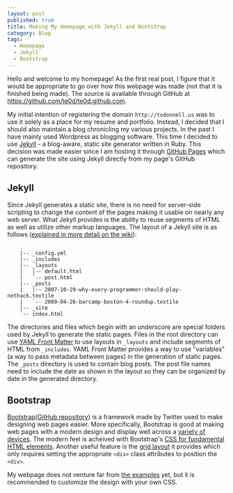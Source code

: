 ```yaml
---
layout: post
published: true
title: Making My Homepage with Jekyll and Bootstrap
category: Blog
tags:
  - Homepage
  - Jekyll
  - Bootstrap
---
```


Hello and welcome to my homepage! As the first real post, I figure that it would be appropriate to go over how this webpage was made (not that it is finished being made). The source is available through GitHub at <https://github.com/te0d/te0d.github.com>.

My initial intention of registering the domain `http://todonnell.us` was to use it solely as a place for my resume and portfolio. Instead, I decided that I should also maintain a blog chronicling my various projects. In the past I have mainly used Wordpress as blogging software. This time I decided to use [Jekyll](https://github.com/mojombo/jekyll) - a blog-aware, static site generator written in Ruby. This decision was made easier since I am hosting it through [GitHub Pages](http://pages.github.com/) which can generate the site using Jekyll directly from my page's GitHub repository.

Jekyll
------

Since Jekyll generates a static site, there is no need for server-side scripting to change the content of the pages making it usable on nearly any web server. What Jekyll provides is the ability to reuse segments of HTML as well as utilize other markup languages. The layout of a Jekyll site is as follows ([explained in more detail on the wiki](https://github.com/mojombo/jekyll/wiki/usage)):

        .
        |-- _config.yml
        |-- _includes
        |-- _layouts
        |   |-- default.html
        |   `-- post.html
        |-- _posts
        |   |-- 2007-10-29-why-every-programmer-should-play-nethack.textile
        |   `-- 2009-04-26-barcamp-boston-4-roundup.textile
        |-- _site
        `-- index.html

The directories and files which begin with an underscore are special folders used by Jekyll to generate the static pages. Files in the root directory can use [YAML Front Matter](https://github.com/mojombo/jekyll/wiki/yaml-front-matter) to use layouts in `_layouts` and include segments of HTML from `_includes`. YAML Front Matter provides a way to use "variables" (a way to pass metadata between pages) in the generation of static pages. The `_posts` directory is used to contain blog posts. The post file names need to include the date as shown in the layout so they can be organized by date in the generated directory.

Bootstrap
---------

[Bootstrap](http://twitter.github.com/bootstrap/)([GitHub repository](https://github.com/twitter/bootstrap)) is a framework made by Twitter used to make designing web pages easier. More specifically, Bootstrap is good at making web pages with a modern design and display well across a [variety of devices](http://twitter.github.com/bootstrap/scaffolding.html#responsive). The modern feel is acheived with Bootstrap's [CSS for fundamental HTML elements](http://twitter.github.com/bootstrap/base-css.html). Another useful feature is the [grid layout](http://twitter.github.com/bootstrap/scaffolding.html#gridSystem) it provides which only requires setting the appropriate `<div>` class attributes to position the `<div>`.

My webpage does not venture far from [the examples](http://twitter.github.com/bootstrap/getting-started.html#examples) yet, but it is recommended to customize the design with your own CSS.

